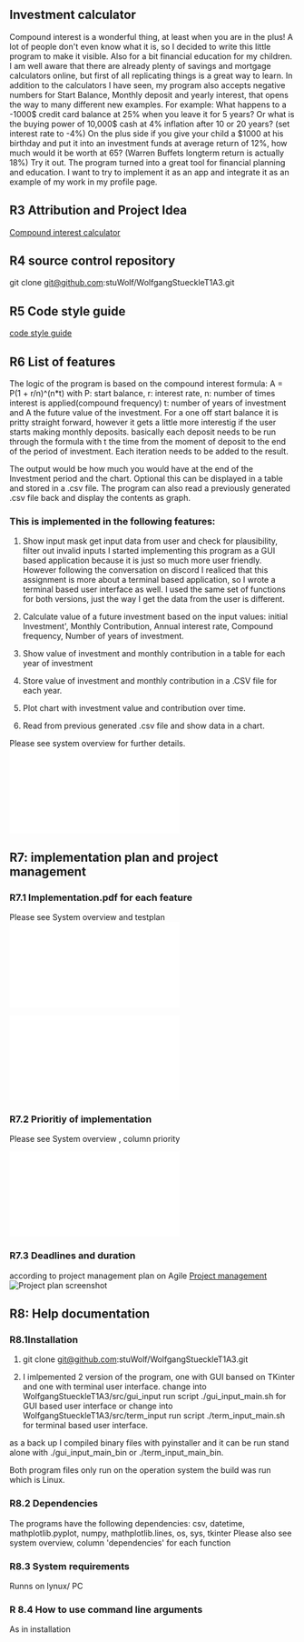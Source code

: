 ## Investment calculator

Compound interest is a wonderful thing, at least when you are in the plus! A lot of people don't even know what it is, so I decided to write this little program to make it visible. Also for a bit financial education for my children.
I am well aware that there are already plenty of savings and mortgage calculators online, but first of all replicating things is a great way to learn. In addition to the calculators I have seen, my program also accepts negative numbers for Start Balance, Monthly deposit and yearly interest, that opens the way to many different new examples.
For example:
What happens to a -1000$ credit card balance at 25% when you leave it for 5 years?
Or what is the buying power of 10,000$ cash  at 4% inflation after 10 or 20 years? (set interest rate to -4%)
On the plus side if you give your child a $1000 at his birthday and put it into an investment funds at average return of 12%, how much would it be worth at 65? (Warren Buffets longterm return is actually 18%) Try it out. 
The program turned into a great tool for financial planning and education. I want to try to implement it as an app and integrate it as an example of my work in my profile page.


## R3 Attribution and Project Idea

[Compound interest calculator](https://www.investor.gov/financial-tools-calculators/calculators/compound-interest-calculator)

## R4 source control repository

git clone git@github.com:stuWolf/WolfgangStueckleT1A3.git

## R5 Code style guide

[code style guide](https://peps.python.org/pep-0008/)

## R6 List of features
The logic of the program is based on the compound interest formula: 
 A = P(1 + r/n)^(n*t) with P: start balance, r: interest rate, n: number of times interest is applied(compound frequency) t: number of years of investment and A the future value of the investment.
 For a one off start balance it is pritty straight forward, however it gets a little more interestig if the user starts making monthly deposits. basically each deposit needs to be run through the formula with t the time from the moment of deposit to the end of the period of investment. Each iteration needs to be added to the result.

The output would be how much you would have at the end of the Investment period and the chart. Optional this can be displayed in a table and stored in a .csv file.
The program can also read a previously generated .csv file back and display the contents as graph.


### This is implemented in the following features:
1. Show input mask
get input data from user and check for plausibility, filter out 
invalid inputs
I started implementing this program as a GUI based application because it is just so much more user friendly. However following the conversation on discord I realiced that this assignment is more about a terminal based application, so I wrote a terminal based user interface as well. I used the same set of functions for both versions, just the way I get the data from the user is different.

2. Calculate value of a future investment 
based on the input values:
initial Investment', Monthly Contribution, Annual interest rate, Compound frequency, Number of years of investment.

3. Show value of investment and monthly contribution in a table for each year of investment

4. Store value of investment and monthly contribution in a .CSV file for each year.

5. Plot chart with investment value and contribution over time.

6. Read from previous generated .csv file and show data in a chart.

Please see system overview for further details.
![Systemoverview](../WolfgangStueckle_T1A3/docs/System_overview.pdf)


## R7: implementation plan and project management

### R7.1 Implementation.pdf for each feature
Please see System overview and testplan
![Testplan](../WolfgangStueckle_T1A3/docs/Test_Plan.pdf)


![Systemoverview](../WolfgangStueckle_T1A3/docs/System_overview.pdf)
### R7.2 Prioritiy of implementation
Please see System overview , column priority

![Systemoverview](../WolfgangStueckle_T1A3/docs/System_overview.pdf)

### R7.3 Deadlines and duration
according to project management plan on Agile
[Project management](https://wolf-stueckle.atlassian.net/jira/software/projects/TA/boards/1/roadmap?shared=&atlOrigin=eyJpIjoiNDlmNmY2N2QzYTM3NDhlNTlmNmQwM2M5ZWI0OGZkYWYiLCJwIjoiaiJ9)
![Project plan screenshot](../WolfgangStueckle_T1A3/docs/terminal_application_2022-12-02_02.36pm.png)


## R8: Help documentation

### R8.1Installation

1. git clone git@github.com:stuWolf/WolfgangStueckleT1A3.git

2. I imlpemented 2 version of the program, one with GUI bansed on TKinter and one with terminal user interface.
change into WolfgangStueckleT1A3/src/gui_input
run script ./gui_input_main.sh  for GUI based user interface
or
change into WolfgangStueckleT1A3/src/term_input
run script ./term_input_main.sh  for terminal based user interface.

as a back up I compiled  binary files with pyinstaller and it can be run stand alone with ./gui_input_main_bin or ./term_input_main_bin. 

Both program files only run on the operation system the build was run which is Linux.

### R8.2 Dependencies
The programs have the following dependencies:
csv, datetime, mathplotlib.pyplot, numpy, mathplotlib.lines, os, sys, tkinter
Please also see system overview, column 'dependencies' for each function




### R8.3 System requirements
Runns on lynux/ PC

### R 8.4 How to use command line arguments
As in installation

